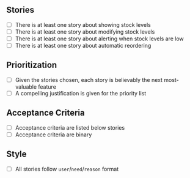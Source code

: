 ## Stories

* [ ] There is at least one story about showing stock levels
* [ ] There is at least one story about modifying stock levels
* [ ] There is at least one story about alerting when stock levels are low
* [ ] There is at least one story about automatic reordering

## Prioritization

* [ ] Given the stories chosen, each story is believably the next most-valuable feature
* [ ] A compelling justification is given for the priority list

## Acceptance Criteria

* [ ] Acceptance criteria are listed below stories
* [ ] Acceptance criteria are binary

## Style

* [ ] All stories follow `user`/`need`/`reason` format

